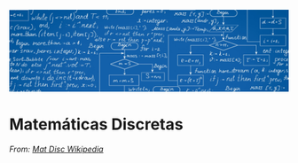 ![](https://raw.githubusercontent.com/GabrielCourses/matematicas_discretas/main/image/header.png)

# Matemáticas Discretas

<p><em>From: <a href="https://es.wikipedia.org/wiki/Matem%C3%A1tica_discreta">Mat Disc Wikipedia</a></em></p>

